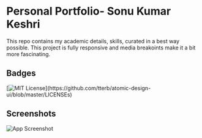 
# Personal Portfolio- Sonu Kumar Keshri

This repo contains my academic details, skills, curated in a best way possible.
This project is fully responsive and media breakoints make it a bit more fascinating.


## Badges



[![MIT License](https://img.shields.io/apm/l/atomic-design-ui.svg?)](https://github.com/tterb/atomic-design-ui/blob/master/LICENSEs)

## Screenshots

![App Screenshot](https://drive.google.com/file/d/1FFBKXMYj-EwQ40XZb410eOtUngJU7iQi/view?usp=sharing)

  